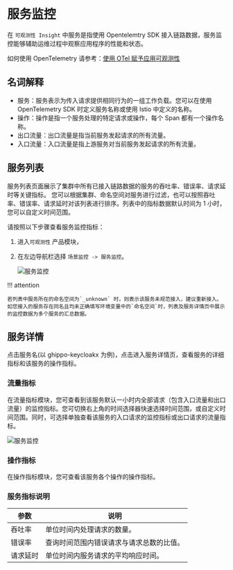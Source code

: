 # 服务监控

在 `可观测性 Insight` 中服务是指使用 Opentelemtry SDK 接入链路数据，服务监控能够辅助运维过程中观察应用程序的性能和状态。

如何使用 OpenTelemetry 请参考：[使用 OTel 赋予应用可观测性](https://docs.daocloud.io/insight/user-guide/quickstart/otel/otel/)

## 名词解释

- 服务：服务表示为传入请求提供相同行为的一组工作负载。您可以在使用 OpenTelemetry SDK 时定义服务名称或使用 Istio 中定义的名称。
- 操作：操作是指一个服务处理的特定请求或操作，每个 Span 都有一个操作名称。
- 出口流量：出口流量是指当前服务发起请求的所有流量。
- 入口流量：入口流量是指上游服务对当前服务发起请求的所有流量。

## 服务列表

服务列表页面展示了集群中所有已接入链路数据的服务的吞吐率、错误率、请求延时等关键指标。
您可以根据集群、命名空间对服务进行过滤，也可以按照吞吐率、错误率、请求延时对该列表进行排序。列表中的指标数据默认时间为 1 小时，您可以自定义时间范围。

请按照以下步骤查看服务监控指标：

1. 进入`可观测性` 产品模块，
2. 在左边导航栏选择 `场景监控 -> 服务监控`。

    ![服务监控](https://docs.daocloud.io/daocloud-docs-images/docs/insight/images/service01.png)

!!! attention

    若列表中服务所在的命名空间为`_unknown` 时，则表示该服务未规范接入，建议重新接入。
    如您接入的服务存在同名且均未正确填写环境变量中的`命名空间`时，列表及服务详情页中展示的监控数据为多个服务的汇总数据。

## 服务详情

点击服务名(以 ghippo-keycloakx 为例)，点击进入服务详情页，查看服务的详细指标和该服务的操作指标。

### 流量指标

在流量指标模块，您可查看到该服务默认一小时内全部请求（包含入口流量和出口流量）的监控指标。您可切换右上角的时间选择器快速选择时间范围，或自定义时间范围。同时，可选择单独查看该服务的入口请求的监控指标或出口请求的流量指标。

![服务监控](https://docs.daocloud.io/daocloud-docs-images/docs/zh/docs/insight/images/servicedetail01.png)

### 操作指标

在操作指标模块，您可查看该服务各个操作的操作指标。

### 服务指标说明

| 参数     | 说明                                     |
| -------- | ---------------------------------------- |
| 吞吐率   | 单位时间内处理请求的数量。               |
| 错误率   | 查询时间范围内错误请求与请求总数的比值。 |
| 请求延时 | 单位时间内服务请求的平均响应时间。       |
